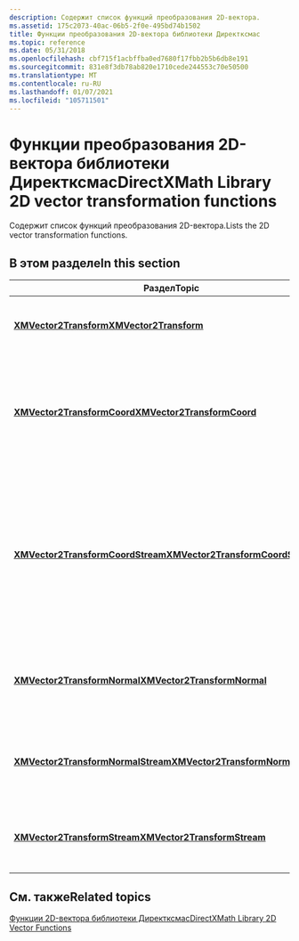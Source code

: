 ```yaml
---
description: Содержит список функций преобразования 2D-вектора.
ms.assetid: 175c2073-40ac-06b5-2f0e-495bd74b1502
title: Функции преобразования 2D-вектора библиотеки Директксмас
ms.topic: reference
ms.date: 05/31/2018
ms.openlocfilehash: cbf715f1acbffba0ed7680f17fbb2b5b6db8e191
ms.sourcegitcommit: 831e8f3db78ab820e1710cede244553c70e50500
ms.translationtype: MT
ms.contentlocale: ru-RU
ms.lasthandoff: 01/07/2021
ms.locfileid: "105711501"
---
```

# <a name="directxmath-library-2d-vector-transformation-functions"></a><span data-ttu-id="9a303-103">Функции преобразования 2D-вектора библиотеки Директксмас</span><span class="sxs-lookup"><span data-stu-id="9a303-103">DirectXMath Library 2D vector transformation functions</span></span>

<span data-ttu-id="9a303-104">Содержит список функций преобразования 2D-вектора.</span><span class="sxs-lookup"><span data-stu-id="9a303-104">Lists the 2D vector transformation functions.</span></span>

## <a name="in-this-section"></a><span data-ttu-id="9a303-105">В этом разделе</span><span class="sxs-lookup"><span data-stu-id="9a303-105">In this section</span></span>



| <span data-ttu-id="9a303-106">Раздел</span><span class="sxs-lookup"><span data-stu-id="9a303-106">Topic</span></span>                                                                               | <span data-ttu-id="9a303-107">Описание</span><span class="sxs-lookup"><span data-stu-id="9a303-107">Description</span></span>                                                                                                                                      |
|-------------------------------------------------------------------------------------|--------------------------------------------------------------------------------------------------------------------------------------------------|
| [<span data-ttu-id="9a303-108">**XMVector2Transform**</span><span class="sxs-lookup"><span data-stu-id="9a303-108">**XMVector2Transform**</span></span>](/windows/win32/api/directxmath/nf-directxmath-xmvector2transform)<br/>                         | <span data-ttu-id="9a303-109">Преобразует двумерный вектор по матрице.</span><span class="sxs-lookup"><span data-stu-id="9a303-109">Transforms a 2D vector by a matrix.</span></span><br/>                                                                                                   |
| [<span data-ttu-id="9a303-110">**XMVector2TransformCoord**</span><span class="sxs-lookup"><span data-stu-id="9a303-110">**XMVector2TransformCoord**</span></span>](/windows/win32/api/directxmath/nf-directxmath-xmvector2transformcoord)<br/>               | <span data-ttu-id="9a303-111">Преобразует двумерный вектор по заданной матрице, проецирование результата обратно в w = 1.</span><span class="sxs-lookup"><span data-stu-id="9a303-111">Transforms a 2D vector by a given matrix, projecting the result back into w = 1.</span></span><br/>                                                      |
| [<span data-ttu-id="9a303-112">**XMVector2TransformCoordStream**</span><span class="sxs-lookup"><span data-stu-id="9a303-112">**XMVector2TransformCoordStream**</span></span>](/windows/win32/api/directxmath/nf-directxmath-xmvector2transformcoordstream)<br/>   | <span data-ttu-id="9a303-113">Преобразует поток двумерных векторов в заданную матрицу, формируя результирующие векторы таким, что их w-координаты равны 1,0.</span><span class="sxs-lookup"><span data-stu-id="9a303-113">Transforms a stream of 2D vectors by a given matrix, projecting the resulting vectors such that their w coordinates are equal to 1.0.</span></span><br/> |
| [<span data-ttu-id="9a303-114">**XMVector2TransformNormal**</span><span class="sxs-lookup"><span data-stu-id="9a303-114">**XMVector2TransformNormal**</span></span>](/windows/win32/api/directxmath/nf-directxmath-xmvector2transformnormal)<br/>             | <span data-ttu-id="9a303-115">Преобразует двумерный вектор, нормализованный заданной матрицей.</span><span class="sxs-lookup"><span data-stu-id="9a303-115">Transforms the 2D vector normal by the given matrix.</span></span><br/>                                                                                  |
| [<span data-ttu-id="9a303-116">**XMVector2TransformNormalStream**</span><span class="sxs-lookup"><span data-stu-id="9a303-116">**XMVector2TransformNormalStream**</span></span>](/windows/win32/api/directxmath/nf-directxmath-xmvector2transformnormalstream)<br/> | <span data-ttu-id="9a303-117">Преобразует поток двумерных векторов нормали в заданную матрицу.</span><span class="sxs-lookup"><span data-stu-id="9a303-117">Transforms a stream of 2D normal vectors by a given matrix.</span></span><br/>                                                                           |
| [<span data-ttu-id="9a303-118">**XMVector2TransformStream**</span><span class="sxs-lookup"><span data-stu-id="9a303-118">**XMVector2TransformStream**</span></span>](/windows/win32/api/directxmath/nf-directxmath-xmvector2transformstream)<br/>             | <span data-ttu-id="9a303-119">Преобразует поток двумерных векторов в заданную матрицу.</span><span class="sxs-lookup"><span data-stu-id="9a303-119">Transforms a stream of 2D vectors by a given matrix.</span></span><br/>                                                                                  |



 

## <a name="related-topics"></a><span data-ttu-id="9a303-120">См. также</span><span class="sxs-lookup"><span data-stu-id="9a303-120">Related topics</span></span>

<dl> <dt>

[<span data-ttu-id="9a303-121">Функции 2D-вектора библиотеки Директксмас</span><span class="sxs-lookup"><span data-stu-id="9a303-121">DirectXMath Library 2D Vector Functions</span></span>](ovw-xnamath-reference-functions-vector2.md)
</dt> </dl>

 

 
